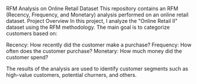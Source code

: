 RFM Analysis on Online Retail Dataset
This repository contains an RFM (Recency, Frequency, and Monetary) analysis performed on an online retail dataset. 
Project Overview
In this project, I analyze the "Online Retail II" dataset using the RFM methodology. The main goal is to categorize customers based on:

Recency: How recently did the customer make a purchase?
Frequency: How often does the customer purchase?
Monetary: How much money did the customer spend?

The results of the analysis are used to identify customer segments such as high-value customers, potential churners, and others.
